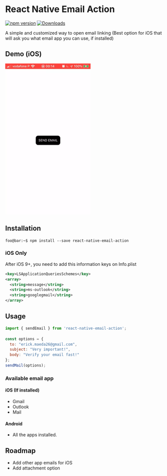 # React Native Email Action
[![npm version](https://badge.fury.io/js/react-native-email-action.svg)](https://badge.fury.io/js/react-native-email-action)
[![Downloads](http://img.shields.io/npm/dy/react-native-email-action.svg?style=flat-square)](https://img.shields.io/npm/dy/react-native-email-action)

A simple and customized way to open email linking (Best option for iOS that will ask you what email app you can use, if installed)

## Demo (iOS)
![Alt Text](https://raw.githubusercontent.com/ErickMaeda/react-native-email-action/master/example/ezgif.com-gif-maker.gif)

## Installation
```console
foo@bar:~$ npm install --save react-native-email-action
```
### iOS Only 
After iOS 9+, you need to add this information keys on Info.plist
```xml
<key>LSApplicationQueriesSchemes</key>
<array>
  <string>message</string>
  <string>ms-outlook</string>
  <string>googlegmail</string>
</array>	
```
## Usage
```javascript
import { sendEmail } from 'react-native-email-action';

const options = {
  to: "erick.maeda26@gmail.com", 
  subject: "Very important!", 
  body: "Verify your email fast!"
};
sendMail(options);
```

### Available email app
#### iOS (If installed)
- Gmail 
- Outlook 
- Mail
#### Android
- All the apps installed.

## Roadmap
- Add other app emails for iOS
- Add attachment option


